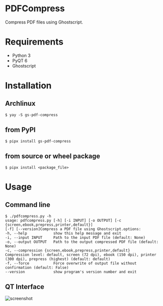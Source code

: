 # PDFCompress

Compress PDF files using Ghostscript.

# Requirements

* Python 3
* PyQT 6
* Ghostscript

# Installation

## Archlinux

`$ yay -S gs-pdf-compress`

## from PyPI

`$ pipx install gs-pdf-compress`

## from source or wheel package

`$ pipx install <package_file>`

# Usage

## Command line

```
$ ./pdfcompress.py -h
usage: pdfcompress.py [-h] [-i INPUT] [-o OUTPUT] [-c {screen,ebook,prepress,printer,default}]
[-f] [--version]Compress a PDF file using Ghostscript.options:
-h, --help            show this help message and exit
-i, --input INPUT     Path to the input PDF file (default: None)
-o, --output OUTPUT   Path to the output compressed PDF file (default: None)
-c, --compression {screen,ebook,prepress,printer,default}
Compression level: default, screen (72 dpi), ebook (150 dpi), printer
(300 dpi), prepress (highest) (default: default)
-f, --force           Force overwrite of output file without confirmation (default: False)
--version             show program's version number and exit
```

## QT Interface

![screenshot](https://lorteau.fr/pdfcompress/screenshot.png)
